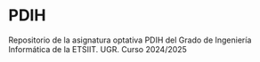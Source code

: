 # PDIH

Repositorio de la asignatura optativa PDIH del Grado de Ingeniería Informática de la ETSIIT. UGR.
Curso 2024/2025
